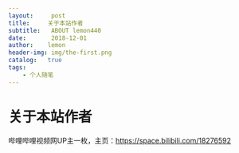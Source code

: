```yaml
---
layout:     post
title:     关于本站作者
subtitle:   ABOUT lemon440
date:       2018-12-01
author:    lemon
header-img: img/the-first.png
catalog:   true
tags:
    - 个人随笔
---
```

# 关于本站作者
哔哩哔哩视频网UP主一枚，主页：https://space.bilibili.com/18276592
